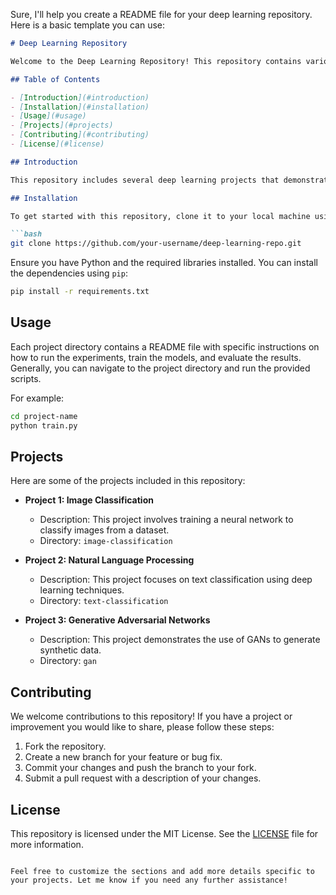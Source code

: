 Sure, I'll help you create a README file for your deep learning repository. Here is a basic template you can use:

```markdown
# Deep Learning Repository

Welcome to the Deep Learning Repository! This repository contains various deep learning projects, models, and experiments. It is intended to be a resource for learning and applying deep learning techniques.

## Table of Contents

- [Introduction](#introduction)
- [Installation](#installation)
- [Usage](#usage)
- [Projects](#projects)
- [Contributing](#contributing)
- [License](#license)

## Introduction

This repository includes several deep learning projects that demonstrate the application of neural networks in various domains such as computer vision, natural language processing, and more. Each project is organized into its directory with all the necessary files and instructions to run the experiments.

## Installation

To get started with this repository, clone it to your local machine using the following command:

```bash
git clone https://github.com/your-username/deep-learning-repo.git
```

Ensure you have Python and the required libraries installed. You can install the dependencies using `pip`:

```bash
pip install -r requirements.txt
```

## Usage

Each project directory contains a README file with specific instructions on how to run the experiments, train the models, and evaluate the results. Generally, you can navigate to the project directory and run the provided scripts.

For example:

```bash
cd project-name
python train.py
```

## Projects

Here are some of the projects included in this repository:

- **Project 1: Image Classification**
  - Description: This project involves training a neural network to classify images from a dataset.
  - Directory: `image-classification`

- **Project 2: Natural Language Processing**
  - Description: This project focuses on text classification using deep learning techniques.
  - Directory: `text-classification`

- **Project 3: Generative Adversarial Networks**
  - Description: This project demonstrates the use of GANs to generate synthetic data.
  - Directory: `gan`

## Contributing

We welcome contributions to this repository! If you have a project or improvement you would like to share, please follow these steps:

1. Fork the repository.
2. Create a new branch for your feature or bug fix.
3. Commit your changes and push the branch to your fork.
4. Submit a pull request with a description of your changes.

## License

This repository is licensed under the MIT License. See the [LICENSE](LICENSE) file for more information.

```

Feel free to customize the sections and add more details specific to your projects. Let me know if you need any further assistance!
